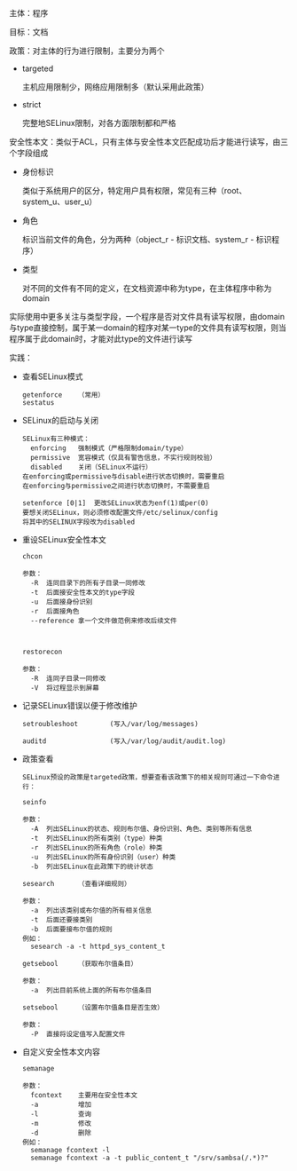 主体：程序

目标：文档

政策：对主体的行为进行限制，主要分为两个

- targeted

  主机应用限制少，网络应用限制多（默认采用此政策）

- strict

  完整地SELinux限制，对各方面限制都和严格

安全性本文：类似于ACL，只有主体与安全性本文匹配成功后才能进行读写，由三个字段组成

- 身份标识

  类似于系统用户的区分，特定用户具有权限，常见有三种（root、system_u、user_u）

- 角色

  标识当前文件的角色，分为两种（object_r - 标识文档、system_r - 标识程序）

- 类型

  对不同的文件有不同的定义，在文档资源中称为type，在主体程序中称为domain

实际使用中更多关注与类型字段，一个程序是否对文件具有读写权限，由domain与type直接控制，属于某一domain的程序对某一type的文件具有读写权限，则当程序属于此domain时，才能对此type的文件进行读写



实践：

- 查看SELinux模式

  ```
  getenforce	（常用）
  sestatus
  ```

- SELinux的启动与关闭

  ```
  SELinux有三种模式：
  	enforcing	强制模式（严格限制domain/type）
  	permissive	宽容模式（仅具有警告信息，不实行规则校验）
  	disabled	关闭（SELinux不运行）
  在enforcing或permissive与disable进行状态切换时，需要重启
  在enforcing与permissive之间进行状态切换时，不需要重启
  
  setenforce [0|1]	更改SELinux状态为enf(1)或per(0)
  要想关闭SELinux，则必须修改配置文件/etc/selinux/config
  将其中的SELINUX字段改为disabled
  
  ```

- 重设SELinux安全性本文

  ```
  chcon
  
  参数：
  	-R	连同目录下的所有子目录一同修改
  	-t	后面接安全性本文的type字段
  	-u	后面接身份识别
  	-r	后面接角色
  	--reference	拿一个文件做范例来修改后续文件
  	
  	
  	
  restorecon
  
  参数：
  	-R	连同子目录一同修改
  	-V	将过程显示到屏幕
  ```

- 记录SELinux错误以便于修改维护

  ```
  setroubleshoot		(写入/var/log/messages)
  
  auditd				(写入/var/log/audit/audit.log)
  ```

- 政策查看

  ```
  SELinux预设的政策是targeted政策，想要查看该政策下的相关规则可通过一下命令进行：
  
  seinfo
  
  参数：
  	-A	列出SELinux的状态、规则布尔值、身份识别、角色、类别等所有信息
  	-t	列出SELinux的所有类别（type）种类
  	-r	列出SELinux的所有角色（role）种类
  	-u	列出SELinux的所有身份识别（user）种类
  	-b	列出SELinux在此政策下的统计状态
  	
  sesearch		（查看详细规则）
  
  参数：
  	-a	列出该类别或布尔值的所有相关信息
  	-t	后面还要接类别
  	-b	后面要接布尔值的规则
  例如：
  	sesearch -a -t httpd_sys_content_t
  	
  getsebool		（获取布尔值条目）
  
  参数：
  	-a	列出目前系统上面的所有布尔值条目
  	
  setsebool		（设置布尔值条目是否生效）
  
  参数：
  	-P	直接将设定值写入配置文件
  ```

- 自定义安全性本文内容

  ```
  semanage
  
  参数：
  	fcontext	主要用在安全性本文
  	-a			增加
  	-l			查询
  	-m			修改
  	-d			删除
  例如：
  	semanage fcontext -l
  	semanage fcontext -a -t public_content_t "/srv/sambsa(/.*)?"
  ```

  





























